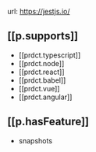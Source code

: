 
url: https://jestjs.io/

## [[p.supports]]

- [[prdct.typescript]]
- [[prdct.node]]
- [[prdct.react]]
- [[prdct.babel]]
- [[prdct.vue]]
- [[prdct.angular]]

## [[p.hasFeature]]

- snapshots
